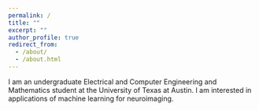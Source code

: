 ```yaml
---
permalink: /
title: ""
excerpt: ""
author_profile: true
redirect_from: 
  - /about/
  - /about.html
---
```


I am an undergraduate Electrical and Computer Engineering and Mathematics student at the University of Texas at Austin. I am interested in applications of machine learning for neuroimaging.

